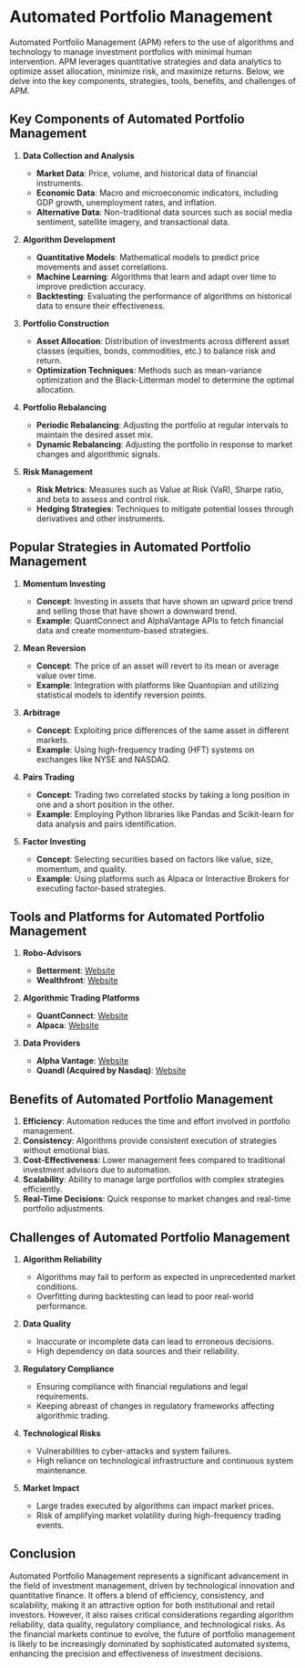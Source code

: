 # Automated Portfolio Management

Automated Portfolio Management (APM) refers to the use of algorithms and technology to manage investment portfolios with minimal human intervention. APM leverages quantitative strategies and data analytics to optimize asset allocation, minimize risk, and maximize returns. Below, we delve into the key components, strategies, tools, benefits, and challenges of APM.

## Key Components of Automated Portfolio Management

1. **Data Collection and Analysis**
   - **Market Data**: Price, volume, and historical data of financial instruments.
   - **Economic Data**: Macro and microeconomic indicators, including GDP growth, unemployment rates, and inflation.
   - **Alternative Data**: Non-traditional data sources such as social media sentiment, satellite imagery, and transactional data.

2. **Algorithm Development**
   - **Quantitative Models**: Mathematical models to predict price movements and asset correlations.
   - **Machine Learning**: Algorithms that learn and adapt over time to improve prediction accuracy.
   - **Backtesting**: Evaluating the performance of algorithms on historical data to ensure their effectiveness.

3. **Portfolio Construction**
   - **Asset Allocation**: Distribution of investments across different asset classes (equities, bonds, commodities, etc.) to balance risk and return.
   - **Optimization Techniques**: Methods such as mean-variance optimization and the Black-Litterman model to determine the optimal allocation.

4. **Portfolio Rebalancing**
   - **Periodic Rebalancing**: Adjusting the portfolio at regular intervals to maintain the desired asset mix.
   - **Dynamic Rebalancing**: Adjusting the portfolio in response to market changes and algorithmic signals.

5. **Risk Management**
   - **Risk Metrics**: Measures such as Value at Risk (VaR), Sharpe ratio, and beta to assess and control risk.
   - **Hedging Strategies**: Techniques to mitigate potential losses through derivatives and other instruments.

## Popular Strategies in Automated Portfolio Management

1. **Momentum Investing**
   - **Concept**: Investing in assets that have shown an upward price trend and selling those that have shown a downward trend.
   - **Example**: QuantConnect and AlphaVantage APIs to fetch financial data and create momentum-based strategies.

2. **Mean Reversion**
   - **Concept**: The price of an asset will revert to its mean or average value over time.
   - **Example**: Integration with platforms like Quantopian and utilizing statistical models to identify reversion points.

3. **Arbitrage**
   - **Concept**: Exploiting price differences of the same asset in different markets.
   - **Example**: Using high-frequency trading (HFT) systems on exchanges like NYSE and NASDAQ.

4. **Pairs Trading**
   - **Concept**: Trading two correlated stocks by taking a long position in one and a short position in the other.
   - **Example**: Employing Python libraries like Pandas and Scikit-learn for data analysis and pairs identification.

5. **Factor Investing**
   - **Concept**: Selecting securities based on factors like value, size, momentum, and quality.
   - **Example**: Using platforms such as Alpaca or Interactive Brokers for executing factor-based strategies.

## Tools and Platforms for Automated Portfolio Management

1. **Robo-Advisors**
   - **Betterment**: [Website](https://www.betterment.com/)
   - **Wealthfront**: [Website](https://www.wealthfront.com/)

2. **Algorithmic Trading Platforms**
   - **QuantConnect**: [Website](https://www.quantconnect.com/)
   - **Alpaca**: [Website](https://alpaca.markets/)

3. **Data Providers**
   - **Alpha Vantage**: [Website](https://www.alphavantage.co/)
   - **Quandl (Acquired by Nasdaq)**: [Website](https://www.quandl.com/)

## Benefits of Automated Portfolio Management

1. **Efficiency**: Automation reduces the time and effort involved in portfolio management.
2. **Consistency**: Algorithms provide consistent execution of strategies without emotional bias.
3. **Cost-Effectiveness**: Lower management fees compared to traditional investment advisors due to automation.
4. **Scalability**: Ability to manage large portfolios with complex strategies efficiently.
5. **Real-Time Decisions**: Quick response to market changes and real-time portfolio adjustments.

## Challenges of Automated Portfolio Management

1. **Algorithm Reliability**
   - Algorithms may fail to perform as expected in unprecedented market conditions.
   - Overfitting during backtesting can lead to poor real-world performance.

2. **Data Quality**
   - Inaccurate or incomplete data can lead to erroneous decisions.
   - High dependency on data sources and their reliability.

3. **Regulatory Compliance**
   - Ensuring compliance with financial regulations and legal requirements.
   - Keeping abreast of changes in regulatory frameworks affecting algorithmic trading.

4. **Technological Risks**
   - Vulnerabilities to cyber-attacks and system failures.
   - High reliance on technological infrastructure and continuous system maintenance.

5. **Market Impact**
   - Large trades executed by algorithms can impact market prices.
   - Risk of amplifying market volatility during high-frequency trading events.

## Conclusion

Automated Portfolio Management represents a significant advancement in the field of investment management, driven by technological innovation and quantitative finance. It offers a blend of efficiency, consistency, and scalability, making it an attractive option for both institutional and retail investors. However, it also raises critical considerations regarding algorithm reliability, data quality, regulatory compliance, and technological risks. As the financial markets continue to evolve, the future of portfolio management is likely to be increasingly dominated by sophisticated automated systems, enhancing the precision and effectiveness of investment decisions.

